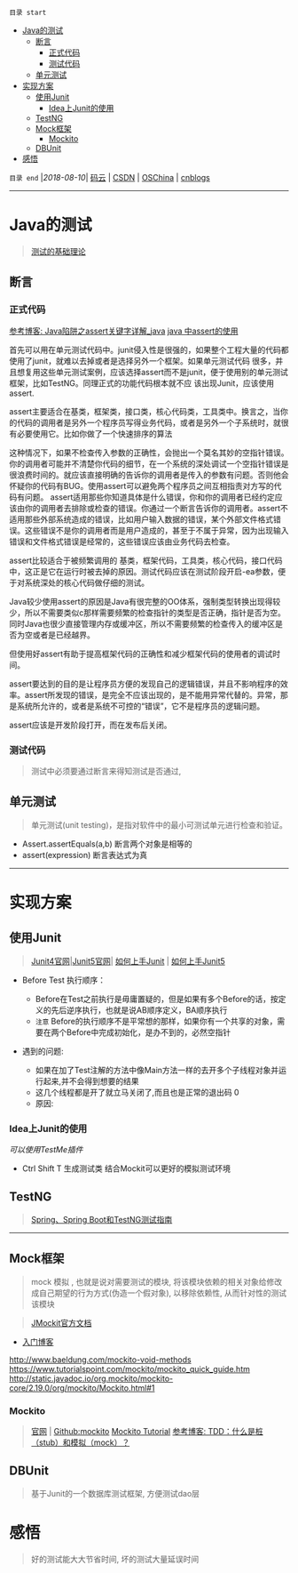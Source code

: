 `目录 start`
 
- [Java的测试](#java的测试)
    - [断言](#断言)
        - [正式代码](#正式代码)
        - [测试代码](#测试代码)
    - [单元测试](#单元测试)
- [实现方案](#实现方案)
    - [使用Junit](#使用junit)
        - [Idea上Junit的使用](#idea上junit的使用)
    - [TestNG](#testng)
    - [Mock框架](#mock框架)
        - [Mockito](#mockito)
    - [DBUnit](#dbunit)
- [感悟](#感悟)

`目录 end` |_2018-08-10_| [码云](https://gitee.com/gin9) | [CSDN](http://blog.csdn.net/kcp606) | [OSChina](https://my.oschina.net/kcp1104) | [cnblogs](http://www.cnblogs.com/kuangcp)
****************************************
# Java的测试
> [测试的基础理论](/Skills/Base/Test.md)

## 断言
### 正式代码
[参考博客: Java陷阱之assert关键字详解_java](https://yq.aliyun.com/ziliao/131292)
[java 中assert的使用](http://www.cnblogs.com/mylove7/articles/3457157.html)

首先可以用在单元测试代码中。junit侵入性是很强的，如果整个工程大量的代码都使用了junit，就难以去掉或者是选择另外一个框架。如果单元测试代码 很多，并且想复用这些单元测试案例，应该选择assert而不是junit，便于使用别的单元测试框架，比如TestNG。同理正式的功能代码根本就不应 该出现Junit，应该使用assert.

assert主要适合在基类，框架类，接口类，核心代码类，工具类中。换言之，当你的代码的调用者是另外一个程序员写得业务代码，或者是另外一个子系统时，就很有必要使用它。比如你做了一个快速排序的算法 

这种情况下，如果不检查传入参数的正确性，会抛出一个莫名其妙的空指针错误。你的调用者可能并不清楚你代码的细节，在一个系统的深处调试一个空指针错误是很浪费时间的。就应该直接明确的告诉你的调用者是传入的参数有问题。否则他会怀疑你的代码有BUG。使用assert可以避免两个程序员之间互相指责对方写的代码有问题。
assert适用那些你知道具体是什么错误，你和你的调用者已经约定应该由你的调用者去排除或检查的错误。你通过一个断言告诉你的调用者。assert不适用那些外部系统造成的错误，比如用户输入数据的错误，某个外部文件格式错误。这些错误不是你的调用者而是用户造成的，甚至于不属于异常，因为出现输入错误和文件格式错误是经常的，这些错误应该由业务代码去检查。

assert比较适合于被频繁调用的 基类，框架代码，工具类，核心代码，接口代码中，这正是它在运行时被去掉的原因。测试代码应该在测试阶段开启-ea参数，便于对系统深处的核心代码做仔细的测试。

Java较少使用assert的原因是Java有很完整的OO体系，强制类型转换出现得较少，所以不需要类似c那样需要频繁的检查指针的类型是否正确，指针是否为空。同时Java也很少直接管理内存或缓冲区，所以不需要频繁的检查传入的缓冲区是否为空或者是已经越界。

但使用好assert有助于提高框架代码的正确性和减少框架代码的使用者的调试时间。

assert要达到的目的是让程序员方便的发现自己的逻辑错误，并且不影响程序的效率。assert所发现的错误，是完全不应该出现的，是不能用异常代替的。异常，那是系统所允许的，或者是系统不可控的“错误”，它不是程序员的逻辑问题。

assert应该是开发阶段打开，而在发布后关闭。

### 测试代码
> 测试中必须要通过断言来得知测试是否通过, 


## 单元测试
> 单元测试(unit testing)，是指对软件中的最小可测试单元进行检查和验证。

- Assert.assertEquals(a,b) 断言两个对象是相等的
- assert(expression) 断言表达式为真

****************
# 实现方案
## 使用Junit
> [Junit4官网](https://junit.org/junit4/)|[Junit5官网](https://junit.org/junit5/)| [如何上手Junit](/MyBlog/how-to-use-junit.md) | [如何上手Junit5](/MyBlog/how-to-use-junit5.md)

- Before Test 执行顺序：
    - Before在Test之前执行是毋庸置疑的，但是如果有多个Before的话，按定义的先后逆序执行，也就是说AB顺序定义，BA顺序执行
    - `注意` Before的执行顺序不是平常想的那样，如果你有一个共享的对象，需要在两个Before中完成初始化，是办不到的，必然空指针

- 遇到的问题:
    - 如果在加了Test注解的方法中像Main方法一样的去开多个子线程对象并运行起来,并不会得到想要的结果
    - 这几个线程都是开了就立马关闭了,而且也是正常的退出码 0 
    - 原因:

### Idea上Junit的使用
_可以使用TestMe插件_
- Ctrl Shift T 生成测试类 结合Mockit可以更好的模拟测试环境

## TestNG
> [Spring、Spring Boot和TestNG测试指南](https://github.com/chanjarster/spring-test-examples)

**************
## Mock框架
> mock 模拟 , 也就是说对需要测试的模块, 将该模块依赖的相关对象给修改成自己期望的行为方式(伪造一个假对象), 以移除依赖性, 从而针对性的测试该模块

> [JMockit官方文档](http://www.vogella.com/tutorials/Mockito/article.html#testing-with-mock-objects)
- [入门博客](http://blog.csdn.net/chjttony/article/details/17838693)

http://www.baeldung.com/mockito-void-methods
https://www.tutorialspoint.com/mockito/mockito_quick_guide.htm
http://static.javadoc.io/org.mockito/mockito-core/2.19.0/org/mockito/Mockito.html#1

### Mockito
> [官网](http://site.mockito.org/) | [Github:mockito](https://github.com/mockito/mockito)
> [Mockito Tutorial](https://www.tutorialspoint.com/mockito/index.htm)
> [参考博客: TDD：什么是桩（stub）和模拟（mock）？](http://www.cnblogs.com/happyframework/p/3595547.html)

## DBUnit
> 基于Junit的一个数据库测试框架, 方便测试dao层

# 感悟
> 好的测试能大大节省时间, 坏的测试大量延误时间
